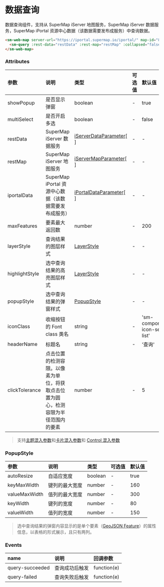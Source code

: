 # 数据查询

数据查询组件，支持从 SuperMap iServer 地图服务，SuperMap iServer 数据服务，SuperMap iPortal 资源中心数据（该数据需要发布成服务）中查询数据。

<sm-iframe src="https://iclient.supermap.io/examples/component/components_query_vue.html"></sm-iframe>

```html
<sm-web-map server-url="https://iportal.supermap.io/iportal/" map-id="801571284">
  <sm-query :rest-data="restData" :rest-map="restMap" :collapsed="false"></sm-query>
</sm-web-map>
```

### Attributes

| 参数           | 说明                                                                            | 类型                                                                                 | 可选值 | 默认值                           |
|:---------------|:------------------------------------------------------------------------------|:-------------------------------------------------------------------------------------|:-------|:---------------------------------|
| showPopup      | 是否显示弹窗                                                                    | boolean                                                                              | -      | true                             |
| multiSelect    | 是否开启多选                                                                    | boolean                                                                              | -      | false                            |
| restData       | SuperMap iServer 数据服务                                                       | [iServerDataParameter](/zh/api/common-types/common-types.md#iserverdataparameter)[ ] | -      | -                                |
| restMap        | SuperMap iServer 地图服务                                                       | [iServerMapParameter](/zh/api/common-types/common-types.md#iservermapparameter)[ ]   | -      | -                                |
| iportalData    | SuperMap iPortal 资源中心数据（该数据需要发布成服务）                             | [iPortalDataParameter](/zh/api/common-types/common-types.md#iportaldataparameter)[ ] | -      | -                                |
| maxFeatures    | 要素最大返回数                                                                  | number                                                                               | -      | 200                              |
| layerStyle     | 查询结果的图层样式                                                              | [LayerStyle](/zh/api/common-types/common-types.md#layerstyle)                        | -      | -                                |
| highlightStyle | 选中查询结果的高亮图层样式                                                      | [LayerStyle](/zh/api/common-types/common-types.md#layerstyle)                        | -      | -                                |
| popupStyle     | 选中查询结果的弹窗样式                                                          | [PopupStyle](/zh/api/control/query.md#popupstyle)                                    | -      | -                                |
| iconClass      | 收缩按钮的 Font class 类名                                                      | string                                                                               | -      | 'sm-components-icon-search-list' |
| headerName     | 标题名                                                                          | string                                                                               | -      | '查询'                           |
| clickTolerance | 点击位置的检测容限。以像素为单位，将获取点击位置为圆心，检测容限为半径范围内的要素 | number                                                                               | -      | 5                                |


> 支持[主题混入参数](/zh/api/mixin/mixin.md#theme)和[卡片混入参数](/zh/api/mixin/mixin.md#collapsedcard)和 [Control 混入参数](/zh/api/mixin/mixin.md#control)

### PopupStyle

| 参数          | 说明           | 类型    | 可选值 | 默认值 |
|:--------------|:-------------|:--------|:-------|:-------|
| autoResize    | 自适应宽度     | boolean | -      | true   |
| keyMaxWidth   | 键列的最大宽度 | number  | -      | 160    |
| valueMaxWidth | 值列的最大宽度 | number  | -      | 300    |
| keyWidth      | 键列的宽度     | number  | -      | 80    |
| valueWidth    | 值列的宽度     | number  | -      | 150    |

> 选中查询结果的弹窗内容显示的是单个要素（[GeoJSON Feature](https://datatracker.ietf.org/doc/html/rfc7946#section-3.2)）的属性信息，以表格的形式展示，且只有两列。

### Events

| name            | 说明           | 回调参数    |
|:----------------|:-------------|:------------|
| query-succeeded | 查询成功后触发 | function(e) |
| query-failed    | 查询失败后触发 | function(e) |
